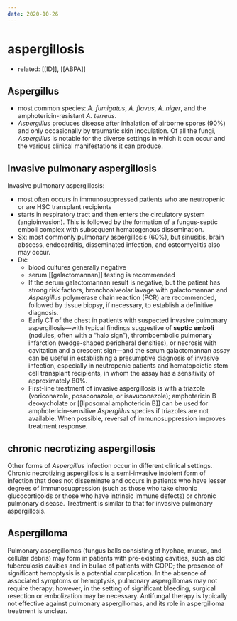 ```yaml
---
date: 2020-10-26
---
```


# aspergillosis

- related: [[ID]], [[ABPA]]

## Aspergillus

- most common species: _A. fumigatus_, _A. flavus_, _A_. _niger_, and the amphotericin-resistant _A. terreus_.
- _Aspergillus_ produces disease after inhalation of airborne spores (90%) and only occasionally by traumatic skin inoculation. Of all the fungi, _Aspergillus_ is notable for the diverse settings in which it can occur and the various clinical manifestations it can produce.

## Invasive pulmonary aspergillosis

<!-- invasive aspergillosis population, pathogenesis, sx, dx, rx -->

Invasive pulmonary aspergillosis:

- most often occurs in immunosuppressed patients who are neutropenic or are HSC transplant recipients
- starts in respiratory tract and then enters the circulatory system (angioinvasion). This is followed by the formation of a fungus-septic emboli complex with subsequent hematogenous dissemination.
- Sx: most commonly pulmonary aspergillosis (60%), but sinusitis, brain abscess, endocarditis, disseminated infection, and osteomyelitis also may occur.
- Dx:
	- blood cultures generally negative
	- serum [[galactomannan]] testing is recommended
	- If the serum galactomannan result is negative, but the patient has strong risk factors, bronchoalveolar lavage with galactomannan and _Aspergillus_ polymerase chain reaction (PCR) are recommended, followed by tissue biopsy, if necessary, to establish a definitive diagnosis.
	- Early CT of the chest in patients with suspected invasive pulmonary aspergillosis—with typical findings suggestive of **septic emboli** (nodules, often with a “halo sign”), thromboembolic pulmonary infarction (wedge-shaped peripheral densities), or necrosis with cavitation and a crescent sign—and the serum galactomannan assay can be useful in establishing a presumptive diagnosis of invasive infection, especially in neutropenic patients and hematopoietic stem cell transplant recipients, in whom the assay has a sensitivity of approximately 80%.
	- First-line treatment of invasive aspergillosis is with a triazole (voriconazole, posaconazole, or isavuconazole); amphotericin B deoxycholate or [[liposomal amphotericin B]] can be used for amphotericin-sensitive _Aspergillus_ species if triazoles are not available. When possible, reversal of immunosuppression improves treatment response.

## chronic necrotizing aspergillosis

<!-- ignore -->

Other forms of _Aspergillus_ infection occur in different clinical settings. Chronic necrotizing aspergillosis is a semi-invasive indolent form of infection that does not disseminate and occurs in patients who have lesser degrees of immunosuppression (such as those who take chronic glucocorticoids or those who have intrinsic immune defects) or chronic pulmonary disease. Treatment is similar to that for invasive pulmonary aspergillosis.

## Aspergilloma

Pulmonary aspergillomas (fungus balls consisting of hyphae, mucus, and cellular debris) may form in patients with pre-existing cavities, such as old tuberculosis cavities and in bullae of patients with COPD; the presence of significant hemoptysis is a potential complication. In the absence of associated symptoms or hemoptysis, pulmonary aspergillomas may not require therapy; however, in the setting of significant bleeding, surgical resection or embolization may be necessary. Antifungal therapy is typically not effective against pulmonary aspergillomas, and its role in aspergilloma treatment is unclear.
